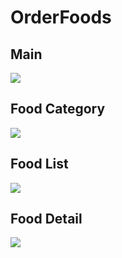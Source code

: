 # OrderFoods
## Main
![](https://github.com/Danboru/OrderFoods/blob/master/images/orderfood_1.png?raw=true)
## Food Category
![](https://github.com/Danboru/OrderFoods/blob/master/images/orderfood_2.png?raw=true)
## Food List
![](https://github.com/Danboru/OrderFoods/blob/master/images/orderfood_3.png?raw=true)
## Food Detail
![](https://github.com/Danboru/OrderFoods/blob/master/images/orderfood_4.png?raw=true)
